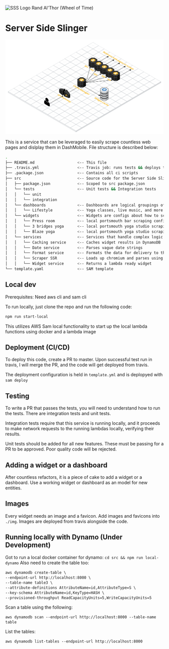![SSS Logo](https://i.pinimg.com/originals/f1/01/bc/f101bcae5b65e4e7946b3bf28ef5d67e.jpg)
Rand Al'Thor (Wheel of Time)

# Server Side Slinger

![SSS Architecture](img/architecture.png)

This is a service that can be leveraged to easily scrape countless web pages and dislplay them in DashMobile. File structure is described below:

```bash
.
├── README.md                   <-- This file
├── .travis.yml                 <-- Travis job: runs tests && deploys to lambda (master)
├── .package.json               <-- Contains all ci scripts
├── src                         <-- Source code for the Server Side Slinger function
│   ├── package.json            <-- Scoped to src package.json
│   └── tests                   <-- Unit tests && Integration tests
│   │   └── unit
│   │   └── integration
│   └── dashboards              <-- Dashboards are logical groupings of widgets
│   │   └── Lifestyle           <-- Yoga classes, live music, and more
│   └── widgets                 <-- Widgets are configs about how to scrape a web-page
│   │   └── Press room          <-- local portsmouth bar scraping config
│   │   └── 3 bridges yoga      <-- local portsmouth yoga studio scraping config
│   │   └── Blaze yoga          <-- local portsmouth yoga studio scraping config
│   └── services                <-- Services that handle complex logic
│   │   └── Caching service     <-- Caches widget results in DynamoDB
│   │   └── Date service        <-- Parses vague date strings
│   │   └── Format service      <-- Formats the data for delivery to the front end
│   │   └── Scraper SSR         <-- Loads up chromium and parses using [Puppeteer](https://github.com/GoogleChrome/puppeteer)
│   │   └── Widget service      <-- Returns a lambda ready widget
└── template.yaml               <-- SAM template
```

## Local dev
Prerequisites: Need aws cli and sam cli

To run locally, just clone the repo and run the following code:
```bash
npm run start-local
```
This utilizes AWS Sam local functionality to start up the local lambda functions using docker and a lambda image

## Deployment (CI/CD)
To deploy this code, create a PR to master. Upon successful test run in travis, I will merge the PR, and the code will get deployed from travis.


The deployment configuration is held in ```template.yml``` and is deplopyed with ```sam deploy``` 

## Testing
To write a PR that passes the tests, you will need to understand how to run the tests.
There are integration tests and unit tests.

Integration tests require that this service is running locally, and it proceeds to make network requests to the running lambdas locally, verifying their results.

Unit tests should be added for all new features. These must be passing for a PR to be approved. Poor quality code will be rejected.

## Adding a widget or a dashboard
After countless refactors, it is a piece of cake to add a widget or a dashboard. Use a working widget or dashboard as an model for new entities. 

## Images
Every widget needs an image and a favicon. Add images and favicons into ```./img```. Images are deployed from travis alongside the code. 

## Running locally with Dynamo (Under Development)
Got to run a local docker container for dynamo:
```cd src && npm run local-dynamo```
Also need to create the table too:
```
aws dynamodb create-table \
--endpoint-url http://localhost:8000 \
--table-name table3 \
--attribute-definitions AttributeName=id,AttributeType=S \
--key-schema AttributeName=id,KeyType=HASH \
--provisioned-throughput ReadCapacityUnits=5,WriteCapacityUnits=5
```

Scan a table using the following:
```
aws dynamodb scan --endpoint-url http://localhost:8000 --table-name table
```

List the tables:
```
aws dynamodb list-tables --endpoint-url http://localhost:8000
```
